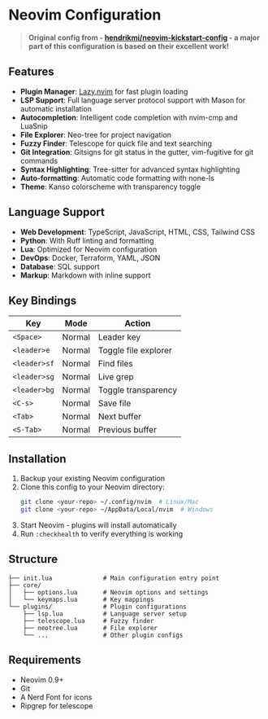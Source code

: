 # Neovim Configuration

> **Original config from - [hendrikmi/neovim-kickstart-config](https://github.com/hendrikmi/neovim-kickstart-config/) - a major part of this configuration is based on their excellent work!**

## Features

- **Plugin Manager**: [Lazy.nvim](https://github.com/folke/lazy.nvim) for fast plugin loading
- **LSP Support**: Full language server protocol support with Mason for automatic installation
- **Autocompletion**: Intelligent code completion with nvim-cmp and LuaSnip
- **File Explorer**: Neo-tree for project navigation
- **Fuzzy Finder**: Telescope for quick file and text searching
- **Git Integration**: Gitsigns for git status in the gutter, vim-fugitive for git commands
- **Syntax Highlighting**: Tree-sitter for advanced syntax highlighting
- **Auto-formatting**: Automatic code formatting with none-ls
- **Theme**: Kanso colorscheme with transparency toggle

## Language Support

- **Web Development**: TypeScript, JavaScript, HTML, CSS, Tailwind CSS
- **Python**: With Ruff linting and formatting
- **Lua**: Optimized for Neovim configuration
- **DevOps**: Docker, Terraform, YAML, JSON
- **Database**: SQL support
- **Markup**: Markdown with inline support

## Key Bindings

| Key          | Mode   | Action               |
| ------------ | ------ | -------------------- |
| `<Space>`    | Normal | Leader key           |
| `<leader>e`  | Normal | Toggle file explorer |
| `<leader>sf` | Normal | Find files           |
| `<leader>sg` | Normal | Live grep            |
| `<leader>bg` | Normal | Toggle transparency  |
| `<C-s>`      | Normal | Save file            |
| `<Tab>`      | Normal | Next buffer          |
| `<S-Tab>`    | Normal | Previous buffer      |

## Installation

1. Backup your existing Neovim configuration
2. Clone this config to your Neovim directory:
   ```bash
   git clone <your-repo> ~/.config/nvim  # Linux/Mac
   git clone <your-repo> ~/AppData/Local/nvim  # Windows
   ```
3. Start Neovim - plugins will install automatically
4. Run `:checkhealth` to verify everything is working

## Structure

```
├── init.lua              # Main configuration entry point
├── core/
│   ├── options.lua       # Neovim options and settings
│   └── keymaps.lua       # Key mappings
└── plugins/              # Plugin configurations
    ├── lsp.lua           # Language server setup
    ├── telescope.lua     # Fuzzy finder
    ├── neotree.lua       # File explorer
    └── ...               # Other plugin configs
```

## Requirements

- Neovim 0.9+
- Git
- A Nerd Font for icons
- Ripgrep for telescope
